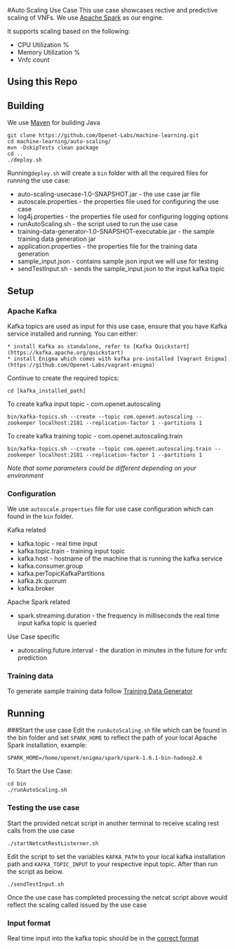 #Auto Scaling Use Case
This use case showcases rective and predictive scaling of VNFs. We use [Apache Spark](http://spark.apache.org/) as our engine.

It supports scaling based on the following:
* CPU Utilization %
* Memory Utilization %
* Vnfc count

Using this Repo
------------------
## Building
We use [Maven](https://maven.apache.org/) for building Java
    
    git clone https://github.com/Openet-Labs/machine-learning.git
    cd machine-learning/auto-scaling/
    mvn -DskipTests clean package
    cd ..
    ./deploy.sh

Running`deploy.sh` will create a `bin` folder with all the required files for running the use case:
* auto-scaling-usecase-1.0-SNAPSHOT.jar - the use case jar file
* autoscale.properties - the properties file used for configuring the use case
* log4j.properties - the properties file used for configuring logging options
* runAutoScaling.sh - the script used to run the use case
* training-data-generator-1.0-SNAPSHOT-executable.jar - the sample training data generation jar
* application.properties - the properties file for the training data generation
* sample_input.json - contains sample json input we will use for testing
* sendTestInput.sh - sends the sample_input.json to the input kafka topic

## Setup

### Apache Kafka
Kafka topics are used as input for this use case, ensure that you have Kafka service installed and running. 
You can either: 

    * install Kafka as standalone, refer to [Kafka Quickstart](https://kafka.apache.org/quickstart)
    * install Enigma which comes with kafka pre-installed [Vagrant Enigma](https://github.com/Openet-Labs/vagrant-enigma) 

Continue to create the required topics:

    cd [kafka_installed_path]

To create kafka input topic - com.openet.autoscaling

    bin/kafka-topics.sh --create --topic com.openet.autoscaling --zookeeper localhost:2181 --replication-factor 1 --partitions 1
To create kafka training topic - com.openet.autoscaling.train

    bin/kafka-topics.sh --create --topic com.openet.autoscaling.train --zookeeper localhost:2181 --replication-factor 1 --partitions 1

*Note that some parameters could be different depending on your environment*


### Configuration
We use `autoscale.properties` file for use case configuration which can found in the `bin` folder.


Kafka related
* kafka.topic - real time input
* kafka.topic.train - training input topic
* kafka.host - hostname of the machine that is running the kafka service
* kafka.consumer.group
* kafka.perTopicKafkaPartitions
* kafka.zk.quorum
* kafka.broker

Apache Spark related
* spark.streaming.duration - the frequency in milliseconds the real time input kafka topic is queried

Use Case specific
* autoscaling.future.interval - the duration in minutes in the future for vnfc prediction


### Training data
To generate sample training data follow [Training Data Generator](https://github.com/Openet-Labs/machine-learning/tree/master/auto-scaling/training-data-generator)
    
    
## Running
###Start the use case
Edit the `runAutoScaling.sh` file which can be found in the bin folder and set `SPARK_HOME` to reflect the path of your local Apache Spark installation,
example:

    SPARK_HOME=/home/openet/enigma/spark/spark-1.6.1-bin-hadoop2.6

To Start the Use Case:

    cd bin
    ./runAutoScaling.sh

### Testing the use case
Start the provided netcat script in another terminal to receive scaling rest calls from the use case
    
    ./startNetcatRestListerner.sh

Edit the script to set the variables `KAFKA_PATH` to your local kafka installation path and `KAFKA_TOPIC_INPUT` to your respective input topic.
After than run the script as below.

    ./sendTestInput.sh

Once the use case has completed processing the netcat script above would reflect the scaling called issued by the use case

### Input format
Real time input into the kafka topic should be in the [correct format](https://github.com/Openet-Labs/machine-learning/tree/master/auto-scaling/auto-scaling-usecase/etc/sample_input.json)

